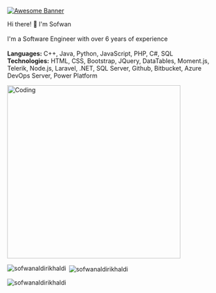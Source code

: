 [![Awesome Banner](https://github-production-user-asset-6210df.s3.amazonaws.com/74038190/240304586-d48893bd-0757-481c-8d7e-ba3e163feae7.png?X-Amz-Algorithm=AWS4-HMAC-SHA256&X-Amz-Credential=AKIAVCODYLSA53PQK4ZA%2F20240705%2Fus-east-1%2Fs3%2Faws4_request&X-Amz-Date=20240705T095945Z&X-Amz-Expires=300&X-Amz-Signature=523e83b3b4b1e5c8d2baf8c82ff39c8bf629741a75f34ba95f4eb0cda520d18c&X-Amz-SignedHeaders=host&actor_id=156644449&key_id=0&repo_id=588181932)](https://github.com/sofwanaldirikhaldi)
<p>Hi there! 👋 I'm Sofwan<br><br>I'm a Software Engineer with over 6 years of experience<br><br><b>Languages:</b> C++, Java, Python, JavaScript, PHP, C#, SQL<br><b>Technologies:</b> HTML, CSS, Bootstrap, JQuery, DataTables, Moment.js, Telerik, Node.js, Laravel, .NET, SQL Server, Github, Bitbucket, Azure DevOps Server, Power Platform</p>
<img src="https://user-images.githubusercontent.com/74038190/212749447-bfb7e725-6987-49d9-ae85-2015e3e7cc41.gif" alt="Coding" width="400">
<p><img align="left" src="https://github-readme-stats.vercel.app/api/top-langs?username=sofwanaldirikhaldi&show_icons=true&locale=en&layout=compact" alt="sofwanaldirikhaldi" /></p>
<p>&nbsp;<img align="center" src="https://github-readme-stats.vercel.app/api?username=sofwanaldirikhaldi&show_icons=true&locale=en" alt="sofwanaldirikhaldi" /></p>
<p><img align="center" src="https://github-readme-streak-stats.herokuapp.com/?user=sofwanaldirikhaldi&" alt="sofwanaldirikhaldi" /></p>
